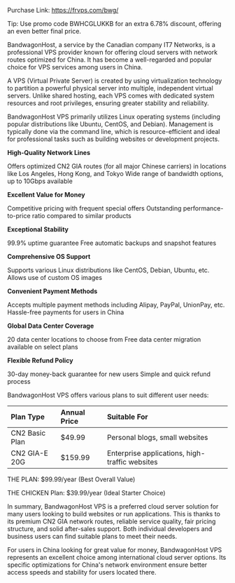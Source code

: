 Purchase Link: https://frvps.com/bwg/

Tip: Use promo code BWHCGLUKKB for an extra 6.78% discount, offering an even better final price.

BandwagonHost, a service by the Canadian company IT7 Networks, is a professional VPS provider known for offering cloud servers with network routes optimized for China. It has become a well-regarded and popular choice for VPS services among users in China.

A VPS (Virtual Private Server) is created by using virtualization technology to partition a powerful physical server into multiple, independent virtual servers. Unlike shared hosting, each VPS comes with dedicated system resources and root privileges, ensuring greater stability and reliability.

BandwagonHost VPS primarily utilizes Linux operating systems (including popular distributions like Ubuntu, CentOS, and Debian). Management is typically done via the command line, which is resource-efficient and ideal for professional tasks such as building websites or development projects.

**High-Quality Network Lines**

Offers optimized CN2 GIA routes (for all major Chinese carriers) in locations like Los Angeles, Hong Kong, and Tokyo
Wide range of bandwidth options, up to 10Gbps available

**Excellent Value for Money**

Competitive pricing with frequent special offers
Outstanding performance-to-price ratio compared to similar products

**Exceptional Stability**

99.9% uptime guarantee
Free automatic backups and snapshot features

**Comprehensive OS Support**

Supports various Linux distributions like CentOS, Debian, Ubuntu, etc.
Allows use of custom OS images

**Convenient Payment Methods**

Accepts multiple payment methods including Alipay, PayPal, UnionPay, etc.
Hassle-free payments for users in China

**Global Data Center Coverage**

20 data center locations to choose from
Free data center migration available on select plans

**Flexible Refund Policy**

30-day money-back guarantee for new users
Simple and quick refund process

BandwagonHost VPS offers various plans to suit different user needs:

| Plan Type         | Annual Price | Suitable For                             |
| :---------------- | :----------- | :--------------------------------------- |
| CN2 Basic Plan    | $49.99       | Personal blogs, small websites           |
| CN2 GIA-E 20G     | $159.99      | Enterprise applications, high-traffic websites |

THE PLAN: $99.99/year (Best Overall Value)

THE CHICKEN Plan: $39.99/year (Ideal Starter Choice)

In summary, BandwagonHost VPS is a preferred cloud server solution for many users looking to build websites or run applications. This is thanks to its premium CN2 GIA network routes, reliable service quality, fair pricing structure, and solid after-sales support. Both individual developers and business users can find suitable plans to meet their needs.

For users in China looking for great value for money, BandwagonHost VPS represents an excellent choice among international cloud server options. Its specific optimizations for China's network environment ensure better access speeds and stability for users located there.
